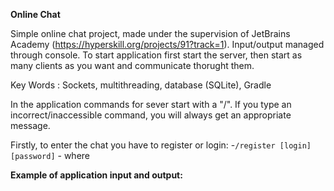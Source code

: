 **Online Chat**

Simple online chat project, made under the supervision of JetBrains Academy (https://hyperskill.org/projects/91?track=1). Input/output managed through console. 
To start application first start the server, then start as many clients as you want and communicate thorught them.


Key Words : Sockets, multithreading, database (SQLite), Gradle

In the application commands for sever start with a "/". If you type an incorrect/inaccessible command, you will always get an appropriate message.

Firstly, to enter the chat you have to register or login:
-`/register [login] [password]` - where 


**Example of application input and output:**
```

```
